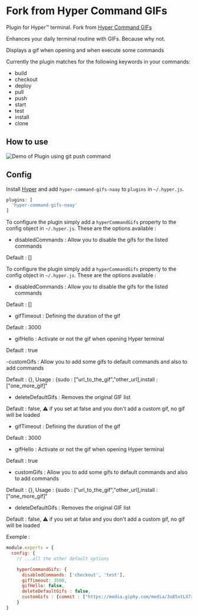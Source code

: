 #  Fork from Hyper Command GIFs

Plugin for Hyper™ terminal. Fork from [Hyper Command GIFs](https://www.npmjs.com/package/hyper-command-gifs)

  Enhances your daily terminal routine with GIFs. Because why not.

  Displays a gif when opening and when execute some commands

  Currently the plugin matches for the following keywords in your commands:

  - build
  - checkout
  - deploy
  - pull
  - push
  - start
  - test
  - install
  - clone


## How to use
![Demo of Plugin using git push command](example/git-push-demo.gif)


## Config

Install [Hyper](https://hyper.is) and add `hyper-command-gifs-naay`
to `plugins` in `~/.hyper.js`.

```javascript
plugins: [
  'hyper-command-gifs-naay'
]
```

To configure the plugin simply add a `hyperCommandGifs` property to the config object in `~/.hyper.js`.
These are the options available :

- disabledCommands : Allow you to disable the gifs for the listed commands

Default : []

To configure the plugin simply add a `hyperCommandGifs` property to the config object in `~/.hyper.js`.
These are the options available :

- disabledCommands : Allow you to disable the gifs for the listed commands 

Default : []

- gifTimeout : Defining the duration of the gif

Default : 3000

- gifHello : Activate or not the gif when opening Hyper terminal

Default : true

-customGifs : Allow you to add some gifs to default commands and also to add commands

Default : {}, Usage : {sudo : ["url_to_the_gif","other_url],install : ["one_more_gif]"

- deleteDefaultGifs : Removes the original GIF list

Default : false, ⚠️ if you set at false  and you don't add a custom gif, no gif will be loaded

- gifTimeout : Defining the duration of the gif

Default : 3000

- gifHello : Activate or not the gif when opening Hyper terminal

Default : true

- customGifs : Allow you to add some gifs to default commands and also to add commands

Default : {}, Usage : {sudo : ["url_to_the_gif","other_url],install : ["one_more_gif]"

- deleteDefaultGifs : Removes the original GIF list

Default : false, ⚠️ if you set at false  and you don't add a custom gif, no gif will be loaded


Exemple :


  ```javascript
  module.exports = {
    config: {
      // ...all the other default options

      hyperCommandGifs: {
        disabledCommands: ['checkout', 'test'],
        gifTimeout: 3500,
        gifHello: false,
        deleteDefaultGifs : false,
        customGifs : {commit : ["https://media.giphy.com/media/3o85xtLX7zCyeeWGLC/giphy.gif","https://media.giphy.com/media/14sbteMPBcGQUg/giphy.gif"], build : ["https://media.giphy.com/media/3o7TKP9ln2Dr6ze6f6/giphy.gif"]}
      }
  }
  ```